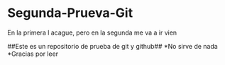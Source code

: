 # Segunda-Prueva-Git
En la primera l acague, pero en la segunda me va a ir vien

##Este es un repositorio de prueba de git y github##
*No sirve de nada
*Gracias por leer
